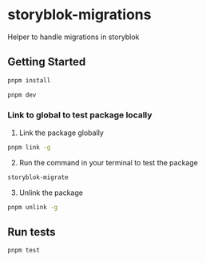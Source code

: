 # storyblok-migrations

Helper to handle migrations in storyblok

## Getting Started

```bash
pnpm install
```

```bash
pnpm dev
```

### Link to global to test package locally

1. Link the package globally

```bash
pnpm link -g
```

2. Run the command in your terminal to test the package

```bash
storyblok-migrate
```

3. Unlink the package

```bash
pnpm unlink -g
```

## Run tests

```bash
pnpm test
```
